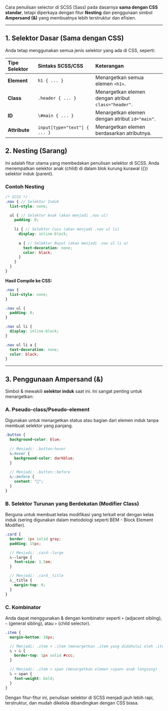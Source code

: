 Cara penulisan selector di SCSS (Sass) pada dasarnya **sama dengan CSS standar**, tetapi diperkaya dengan fitur **Nesting** dan penggunaan simbol **Ampersand ($\&$)** yang membuatnya lebih terstruktur dan efisien.

-----

## 1\. Selektor Dasar (Sama dengan CSS)

Anda tetap menggunakan semua jenis selektor yang ada di CSS, seperti:

| Tipe Selektor | Sintaks SCSS/CSS | Keterangan |
| :--- | :--- | :--- |
| **Element** | `h1 { ... }` | Menargetkan semua elemen `<h1>`. |
| **Class** | `.header { ... }` | Menargetkan elemen dengan atribut `class="header"`. |
| **ID** | `\#main { ... }` | Menargetkan elemen dengan atribut `id="main"`. |
| **Attribute** | `input[type="text"] { ... }` | Menargetkan elemen berdasarkan atributnya. |

## 2\. Nesting (Sarang)

Ini adalah fitur utama yang membedakan penulisan selektor di SCSS. Anda menempatkan selektor anak (child) di dalam blok kurung kurawal $(\{\})$ selektor induk (parent).

### Contoh Nesting

```scss
/* SCSS */
.nav { // Selektor Induk
  list-style: none;

  ul { // Selektor Anak (akan menjadi .nav ul)
    padding: 0;
    
    li { // Selektor Cucu (akan menjadi .nav ul li)
      display: inline-block;
      
      a { // Selektor Buyut (akan menjadi .nav ul li a)
        text-decoration: none;
        color: black;
      }
    }
  }
}
```

**Hasil Compile ke CSS:**

```css
.nav {
  list-style: none;
}

.nav ul {
  padding: 0;
}

.nav ul li {
  display: inline-block;
}

.nav ul li a {
  text-decoration: none;
  color: black;
}
```

-----

## 3\. Penggunaan Ampersand ($\&$)

Simbol $\&$ mewakili **selektor induk** saat ini. Ini sangat penting untuk menargetkan:

### A. Pseudo-class/Pseudo-element

Digunakan untuk menargetkan status atau bagian dari elemen induk tanpa membuat selektor yang panjang.

```scss
.button {
  background-color: blue;
  
  // Menjadi: .button:hover
  &:hover { 
    background-color: darkblue;
  }
  
  // Menjadi: .button::before
  &::before {
    content: "🚀";
  }
}
```

### B. Selektor Turunan yang Berdekatan (Modifier Class)

Berguna untuk membuat kelas modifikasi yang terkait erat dengan kelas induk (sering digunakan dalam metodologi seperti BEM - Block Element Modifier).

```scss
.card {
  border: 1px solid gray;
  padding: 15px;

  // Menjadi: .card--large
  &--large {
    font-size: 1.5em;
  }

  // Menjadi: .card__title
  &__title {
    margin-top: 0;
  }
}
```

### C. Kombinator

Anda dapat menggunakan $\&$ dengan kombinator seperti `+` (adjacent sibling), `~` (general sibling), atau `>` (child selector).

```scss
.item {
  margin-bottom: 10px;

  // Menjadi: .item + .item (menargetkan .item yang didahului oleh .item)
  & + & { 
    border-top: 1px solid #ccc;
  }

  // Menjadi: .item > span (menargetkan elemen <span> anak langsung)
  & > span {
    font-weight: bold;
  }
}
```

Dengan fitur-fitur ini, penulisan selektor di SCSS menjadi jauh lebih rapi, terstruktur, dan mudah dikelola dibandingkan dengan CSS biasa.